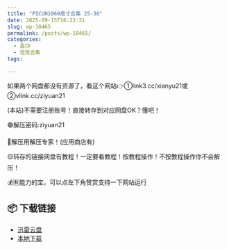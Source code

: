 ```yaml
---
title: "PICUN1069痞寸合集 25-30"
date: 2025-09-15T16:23:31
slug: wp-10465
permalink: /posts/wp-10465/
categories:
  - 盖📺
  - 恰饭合集
tags:

---
```


如果两个网盘都没有资源了，看这个网站👉①link3.cc/xianyu21或②vlink.cc/ziyuan21

(本站)不需要注册账号！直接转存到对应网盘OK？懂吧！

🟢解压密码:ziyuan21

🔵解压用解压专家！(应用商店有)

🟡转存的链接网盘有教程！一定要看教程！按教程操作！不按教程操作你不会解压！

💰🈶能力的宝，可以点左下角赞赏支持一下网站运行

## 📦 下载链接
- [迅雷云盘](https://blziyuan21.com/pay-download/10465?key=dea9b819c1&down_id=0)
- [本地下载](https://blziyuan21.com/pay-download/10465?key=dea9b819c1&down_id=1)


